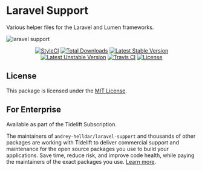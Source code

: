 # Laravel Support

Various helper files for the Laravel and Lumen frameworks.

![laravel support](https://user-images.githubusercontent.com/10347617/80062106-a1108300-853b-11ea-8704-ed46b41a8081.png)

<p align="center">
    <a href="https://styleci.io/repos/258101736"><img src="https://styleci.io/repos/258101736/shield" alt="StyleCI" /></a>
    <a href="https://packagist.org/packages/andrey-helldar/laravel-support"><img src="https://img.shields.io/packagist/dt/andrey-helldar/laravel-support.svg?style=flat-square" alt="Total Downloads" /></a>
    <a href="https://packagist.org/packages/andrey-helldar/laravel-support"><img src="https://poser.pugx.org/andrey-helldar/laravel-support/v/stable?format=flat-square" alt="Latest Stable Version" /></a>
    <a href="https://packagist.org/packages/andrey-helldar/laravel-support"><img src="https://poser.pugx.org/andrey-helldar/laravel-support/v/unstable?format=flat-square" alt="Latest Unstable Version" /></a>
    <a href="https://travis-ci.org/andrey-helldar/laravel-support"><img src="https://travis-ci.org/andrey-helldar/laravel-support.svg?branch=master" alt="Travis CI" /></a>
    <a href="LICENSE"><img src="https://poser.pugx.org/andrey-helldar/laravel-support/license?format=flat-square" alt="License" /></a>
</p>


## License

This package is licensed under the [MIT License](LICENSE).


## For Enterprise

Available as part of the Tidelift Subscription.

The maintainers of `andrey-helldar/laravel-support` and thousands of other packages are working with Tidelift to deliver commercial support and maintenance for the open source packages you use to build your applications. Save time, reduce risk, and improve code health, while paying the maintainers of the exact packages you use. [Learn more](https://tidelift.com/subscription/pkg/packagist-andrey-helldar-laravel-support?utm_source=packagist-andrey-helldar-laravel-support&utm_medium=referral&utm_campaign=enterprise&utm_term=repo).
